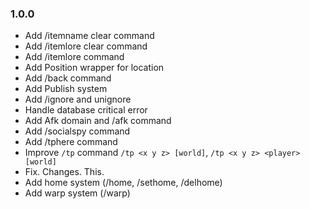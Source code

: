 ### 1.0.0
- Add /itemname clear command
- Add /itemlore clear command
- Add /itemlore command
- Add Position wrapper for location 
- Add /back command
- Add Publish system
- Add /ignore and unignore
- Handle database critical error
- Add Afk domain and /afk command
- Add /socialspy command
- Add /tphere command
- Improve `/tp` command `/tp <x y z> [world]`, `/tp <x y z> <player> [world]`
- Fix. Changes. This.
- Add home system (/home, /sethome, /delhome)
- Add warp system (/warp)
